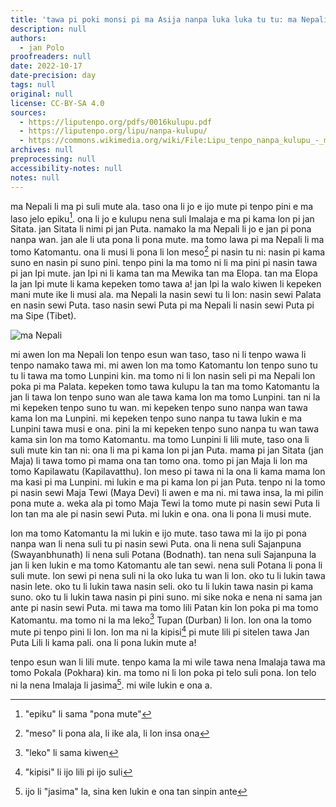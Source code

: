 ```yaml
---
title: 'tawa pi poki monsi pi ma Asija nanpa luka luka tu tu: ma Nepali'
description: null
authors:
  - jan Polo
proofreaders: null
date: 2022-10-17
date-precision: day
tags: null
original: null
license: CC-BY-SA 4.0
sources:
  - https://liputenpo.org/pdfs/0016kulupu.pdf
  - https://liputenpo.org/lipu/nanpa-kulupu/
  - https://commons.wikimedia.org/wiki/File:Lipu_tenpo_nanpa_kulupu_-_ma_Nepali.png
archives: null
preprocessing: null
accessibility-notes: null
notes: null
---
```


ma Nepali li ma pi suli mute ala. taso ona li jo e ijo mute pi tenpo pini e ma laso jelo epiku[^1]. ona li jo e kulupu nena suli Imalaja e ma pi kama lon pi jan Sitata. jan Sitata li nimi pi jan Puta. namako la ma Nepali li jo e jan pi pona nanpa wan. jan ale li uta pona li pona mute. ma tomo lawa pi ma Nepali li ma tomo Katomantu. ona li musi li pona li lon meso[^2] pi nasin tu ni: nasin pi kama suno en nasin pi suno pini. tenpo pini la ma tomo ni li ma pini pi nasin tawa pi jan Ipi mute. jan Ipi ni li kama tan ma Mewika tan ma Elopa. tan ma Elopa la jan Ipi mute li kama kepeken tomo tawa a! jan Ipi la walo kiwen li kepeken mani mute ike li musi ala. ma Nepali la nasin sewi tu li lon: nasin sewi Palata en nasin sewi Puta. taso nasin sewi Puta pi ma Nepali li nasin sewi Puta pi ma Sipe (Tibet).

[^1]: "epiku" li sama "pona mute"
[^2]: "meso" li pona ala, li ike ala, li lon insa ona

![ma Nepali](https://upload.wikimedia.org/wikipedia/commons/8/82/Lipu_tenpo_nanpa_kulupu_-_ma_Nepali.png)

mi awen lon ma Nepali lon tenpo esun wan taso, taso ni li tenpo wawa li tenpo namako tawa mi. mi awen lon ma tomo Katomantu lon tenpo suno tu tu li tawa ma tomo Lunpini kin. ma tomo ni li lon nasin seli pi ma Nepali lon poka pi ma Palata. kepeken tomo tawa kulupu la tan ma tomo Katomantu la jan li tawa lon tenpo suno wan ale tawa kama lon ma tomo Lunpini. tan ni la mi kepeken tenpo suno tu wan. mi kepeken tenpo suno nanpa wan tawa kama lon ma Lunpini. mi kepeken tenpo suno nanpa tu tawa lukin e ma Lunpini tawa musi e ona. pini la mi kepeken tenpo suno nanpa tu wan tawa kama sin lon ma tomo Katomantu. ma tomo Lunpini li lili mute, taso ona li suli mute kin tan ni: ona li ma pi kama lon pi jan Puta. mama pi jan Sitata (jan Maja) li tawa tomo pi mama ona tan tomo ona. tomo pi jan Maja li lon ma tomo Kapilawatu (Kapilavatthu). lon meso pi tawa ni la ona li kama mama lon ma kasi pi ma Lunpini. mi lukin e ma pi kama lon pi jan Puta. tenpo ni la tomo pi nasin sewi Maja Tewi (Maya Devi) li awen e ma ni. mi tawa insa, la mi pilin pona mute a. weka ala pi tomo Maja Tewi la tomo mute pi nasin sewi Puta li lon tan ma ale pi nasin sewi Puta. mi lukin e ona. ona li pona li musi mute.

lon ma tomo Katomantu la mi lukin e ijo mute. taso tawa mi la ijo pi pona nanpa wan li nena suli tu pi nasin sewi Puta. ona li nena suli Sajanpuna (Swayanbhunath) li nena suli Potana (Bodnath). tan nena suli Sajanpuna la jan li ken lukin e ma tomo Katomantu ale tan sewi. nena suli Potana li pona li suli mute. lon sewi pi nena suli ni la oko luka tu wan li lon. oko tu li lukin tawa nasin lete. oko tu li lukin tawa nasin seli. oko tu li lukin tawa nasin pi kama suno. oko tu li lukin tawa nasin pi pini suno. mi sike noka e nena ni sama jan ante pi nasin sewi Puta. mi tawa ma tomo lili Patan kin lon poka pi ma tomo Katomantu. ma tomo ni la ma leko[^3] Tupan (Durban) li lon. lon ona la tomo mute pi tenpo pini li lon. lon ma ni la kipisi[^4] pi mute lili pi sitelen tawa Jan Puta Lili li kama pali. ona li pona lukin mute a!

tenpo esun wan li lili mute. tenpo kama la mi wile tawa nena Imalaja tawa ma tomo Pokala (Pokhara) kin. ma tomo ni li lon poka pi telo suli pona. lon telo ni la nena Imalaja li jasima[^5]. mi wile lukin e ona a.

[^3]: "leko" li sama kiwen
[^4]: "kipisi" li ijo lili pi ijo suli
[^5]: ijo li "jasima" la, sina ken lukin e ona tan sinpin ante